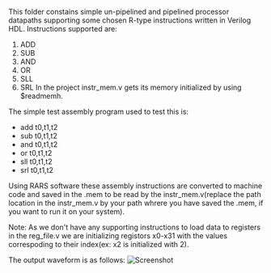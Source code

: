 This folder constains simple un-pipelined and pipelined processor datapaths supporting some chosen R-type instructions written in Verilog HDL.
Instructions supported are:
1. ADD
2. SUB
3. AND
4. OR
5. SLL
6. SRL
In the project instr_mem.v gets its memory initialized by using $readmemh.


The simple test assembly program used to test this is:
* add t0,t1,t2
* sub t0,t1,t2
* and t0,t1,t2
* or  t0,t1,t2
* sll t0,t1,t2
* srl t0,t1,t2

Using RARS software these assembly instructions are converted to machine code and saved in the .mem to be read by the instr_mem.v(replace the path location in the instr_mem.v by your path whrere you have saved the .mem,
if you want to run it on your system).

Note: As we don't have any supporting instructions to load data to registers in the reg_file.v we are initializing registors x0-x31 with the values correspoding to their index(ex: x2 is initialized with 2).

The output waveform is as follows:
![Screenshot]([https://github.com/SudeepJoshi22/Minor-Project-2023-RISC-V-processor/blob/master/RTypeProcessor/r_vivado.png])
